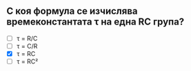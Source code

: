 ## С коя формула се изчислява времеконстантата τ на една RC група?

<!-- Верният отговор е отбелязан с [X] -->

- [ ] τ = R/C
- [ ] τ = C/R
- [X] τ = RC
- [ ] τ = RC²
